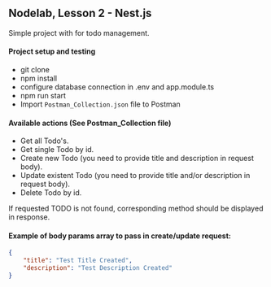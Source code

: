 ## Nodelab, Lesson 2 - Nest.js

Simple project with for todo management.

#### Project setup and testing
 
 - git clone
 - npm install
 - configure database connection in .env and app.module.ts
 - npm run start
 - Import `Postman_Collection.json` file to Postman

#### Available actions (See Postman_Collection file)

 - Get all Todo's.
 - Get single Todo by id.
 - Create new Todo (you need to provide title and description in request body).
 - Update existent Todo (you need to provide title and/or description in request body).
 - Delete Todo by id.

If requested TODO is not found, corresponding method should be displayed in response.

#### Example of body params array to pass in create/update request:
```json
{
    "title": "Test Title Created",
    "description": "Test Description Created"
}
```
